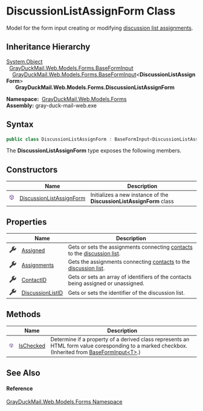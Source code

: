 DiscussionListAssignForm Class
==============================
Model for the form input creating or modifying [discussion list assignments][1].


Inheritance Hierarchy
---------------------
[System.Object][2]  
  [GrayDuckMail.Web.Models.Forms.BaseFormInput][3]  
    [GrayDuckMail.Web.Models.Forms.BaseFormInput][4]&lt;**DiscussionListAssignForm**>  
      **GrayDuckMail.Web.Models.Forms.DiscussionListAssignForm**  

  **Namespace:**  [GrayDuckMail.Web.Models.Forms][5]  
  **Assembly:** gray-duck-mail-web.exe

Syntax
------

```csharp
public class DiscussionListAssignForm : BaseFormInput<DiscussionListAssignForm>
```

The **DiscussionListAssignForm** type exposes the following members.


Constructors
------------

|                  | Name                          | Description                                                          |
| ---------------- | ----------------------------- | -------------------------------------------------------------------- |
| ![Public method] | [DiscussionListAssignForm][6] | Initializes a new instance of the **DiscussionListAssignForm** class |


Properties
----------

|                    | Name                  | Description                                                                        |
| ------------------ | --------------------- | ---------------------------------------------------------------------------------- |
| ![Public property] | [Assigned][7]         | Gets or sets the assignments connecting [contacts][8] to the [discussion list][9]. |
| ![Public property] | [Assignments][10]     | Gets the assignments connecting [contacts][8] to the [discussion list][9].         |
| ![Public property] | [ContactID][8]        | Gets or sets an array of identifiers of the contacts being assigned or unassigned. |
| ![Public property] | [DiscussionListID][9] | Gets or sets the identifier of the discussion list.                                |


Methods
-------

|                  | Name            | Description                                                                                                                                            |
| ---------------- | --------------- | ------------------------------------------------------------------------------------------------------------------------------------------------------ |
| ![Public method] | [IsChecked][11] | Determine if a property of a derived class represents an HTML form value coresponding to a marked checkbox. (Inherited from [BaseFormInput&lt;T>][4].) |


See Also
--------

#### Reference
[GrayDuckMail.Web.Models.Forms Namespace][5]  

[1]: ../../GrayDuckMail.Common.Database/ContactSubscription/README.md
[2]: https://docs.microsoft.com/dotnet/api/system.object
[3]: ../BaseFormInput/README.md
[4]: ../BaseFormInput_1/README.md
[5]: ../README.md
[6]: _ctor.md
[7]: Assigned.md
[8]: ContactID.md
[9]: DiscussionListID.md
[10]: Assignments.md
[11]: ../BaseFormInput_1/IsChecked.md
[Public method]: ../../icons/pubmethod.svg "Public method"
[Public property]: ../../icons/pubproperty.svg "Public property"
